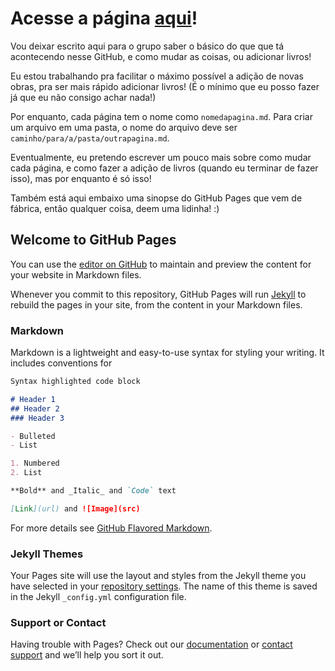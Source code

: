 # Acesse a página [aqui](https://projetosteams.github.io)!

Vou deixar escrito aqui para o grupo saber o básico do que que tá acontecendo nesse GitHub, e como mudar as coisas, ou adicionar livros!

Eu estou trabalhando pra facilitar o máximo possível a adição de novas obras, pra ser mais rápido adicionar livros! (É o mínimo que eu posso fazer já que eu não consigo achar nada!)

Por enquanto, cada página tem o nome como ```nomedapagina.md```. Para criar um arquivo em uma pasta, o nome do arquivo deve ser ```caminho/para/a/pasta/outrapagina.md```.

Eventualmente, eu pretendo escrever um pouco mais sobre como mudar cada página, e como fazer a adição de livros (quando eu terminar de fazer isso), mas por enquanto é só isso!

Também está aqui embaixo uma sinopse do GitHub Pages que vem de fábrica, então qualquer coisa, deem uma lidinha! :)

## Welcome to GitHub Pages

You can use the [editor on GitHub](https://github.com/projetosteams/projetosteams.github.io/edit/master/README.md) to maintain and preview the content for your website in Markdown files.

Whenever you commit to this repository, GitHub Pages will run [Jekyll](https://jekyllrb.com/) to rebuild the pages in your site, from the content in your Markdown files.

### Markdown

Markdown is a lightweight and easy-to-use syntax for styling your writing. It includes conventions for

```markdown
Syntax highlighted code block

# Header 1
## Header 2
### Header 3

- Bulleted
- List

1. Numbered
2. List

**Bold** and _Italic_ and `Code` text

[Link](url) and ![Image](src)
```

For more details see [GitHub Flavored Markdown](https://guides.github.com/features/mastering-markdown/).

### Jekyll Themes

Your Pages site will use the layout and styles from the Jekyll theme you have selected in your [repository settings](https://github.com/projetosteams/projetosteams.github.io/settings). The name of this theme is saved in the Jekyll `_config.yml` configuration file.

### Support or Contact

Having trouble with Pages? Check out our [documentation](https://help.github.com/categories/github-pages-basics/) or [contact support](https://github.com/contact) and we’ll help you sort it out.
